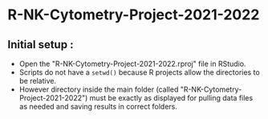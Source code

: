 # R-NK-Cytometry-Project-2021-2022

## Initial setup :
* Open the "R-NK-Cytometry-Project-2021-2022.rproj" file in RStudio.
* Scripts do not have a `setwd()` because R projects allow the directories to be relative.
* However directory inside the main folder (called "R-NK-Cytometry-Project-2021-2022") must be exactly as displayed for pulling data files as needed and saving results in correct folders.
